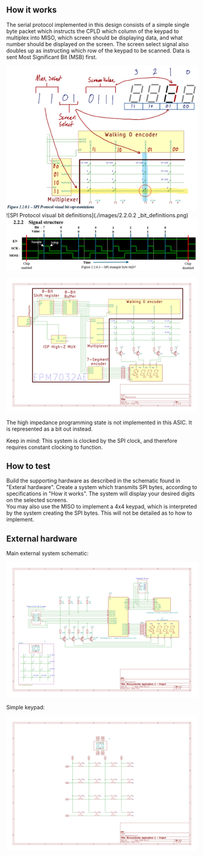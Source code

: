 <!---

This file is used to generate your project datasheet. Please fill in the information below and delete any unused
sections.

You can also include images in this folder and reference them in the markdown. Each image must be less than
512 kb in size, and the combined size of all images must be less than 1 MB.
-->

## How it works

The serial protocol implemented in this design consists of a simple single byte packet which instructs the CPLD which column of the keypad to multiplex into MISO, which screen should be displaying data, and what number should be displayed on the screen. The screen select signal also doubles up as instructing which row of the keypad to be scanned.
Data is sent Most Significant Bit (MSB) first.

![SPI Protocol visual bit representations](./images/2.2.0.1_bit_representations.png)
![SPI Protocol visual bit definitions](./images/2.2.0.2 _bit_definitions.png)
![SPI Protocol visual bit representations](./images/2.2.0.3_example_byte.png)

![SPI Protocol visual bit representations](./images/EPM7032AE_internal.png)

The high impedance programming state is not implemented in this ASIC. It is represented as a bit out instead.

Keep in mind: This system is clocked by the SPI clock, and therefore requires constant clocking to function.


## How to test

Build the supporting hardware as described in the schematic found in "Exteral hardware". Create a system which transmits SPI bytes, according to specifications in "How it works". The system will display your desired digits on the selected screens.  
You may also use the MISO to implement a 4x4 keypad, which is interpreted by the system creating the SPI bytes. This will not be detailed as to how to implement.

## External hardware

Main external system schematic:

![SPI Protocol visual bit representations](./images/Main.png)

Simple keypad:

![SPI Protocol visual bit representations](./images/page2.png)

